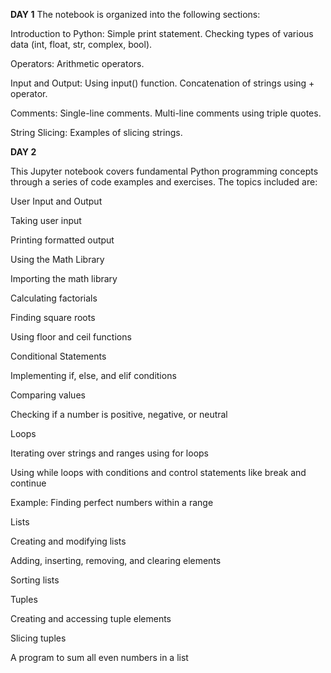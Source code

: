**DAY 1**
The notebook is organized into the following sections:

Introduction to Python:
Simple print statement.
Checking types of various data (int, float, str, complex, bool).

Operators:
Arithmetic operators.

Input and Output:
Using input() function.
Concatenation of strings using + operator.

Comments:
Single-line comments.
Multi-line comments using triple quotes.

String Slicing:
Examples of slicing strings.


**DAY 2**

This Jupyter notebook covers fundamental Python programming concepts through a series of code examples and exercises. The topics included are:

User Input and Output

Taking user input

Printing formatted output

Using the Math Library

Importing the math library

Calculating factorials

Finding square roots

Using floor and ceil functions

Conditional Statements

Implementing if, else, and elif conditions

Comparing values

Checking if a number is positive, negative, or neutral

Loops

Iterating over strings and ranges using for loops

Using while loops with conditions and control statements like break and continue

Example: Finding perfect numbers within a range

Lists

Creating and modifying lists

Adding, inserting, removing, and clearing elements

Sorting lists

Tuples

Creating and accessing tuple elements

Slicing tuples

A program to sum all even numbers in a list

